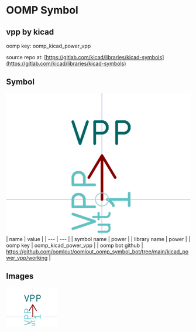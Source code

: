 # OOMP Symbol  
## vpp  by kicad  
  
oomp key: oomp_kicad_power_vpp  
  
source repo at: [https://gitlab.com/kicad/libraries/kicad-symbols](https://gitlab.com/kicad/libraries/kicad-symbols)  
## Symbol  
  
[![working.png](working_600.png)](working.png)  
| name | value | 
| --- | --- | 
| symbol name | power | 
| library name | power | 
| oomp key | oomp_kicad_power_vpp | 
| oomp bot github | https://github.com/oomlout/oomlout_oomp_symbol_bot/tree/main/kicad_power_vpp/working | 
## Images  
  
[![working.png](working_140.png)](working.png)  
